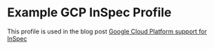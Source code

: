 # Example GCP InSpec Profile

This profile is used in the blog post [Google Cloud Platform support for InSpec](https://lollyrock.com/articles/inspec-cloud-gcp-setup/)